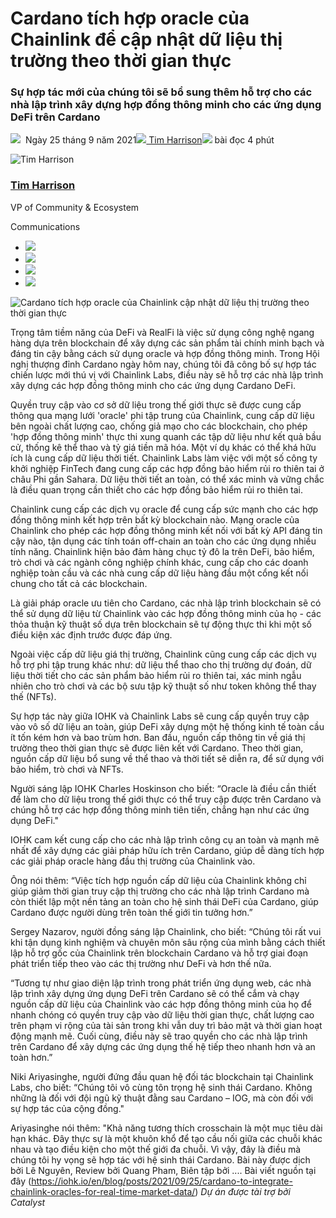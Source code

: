 # Cardano tích hợp oracle của Chainlink để cập nhật dữ liệu thị trường theo thời gian thực

### **Sự hợp tác mới của chúng tôi sẽ bổ sung thêm hỗ trợ cho các nhà lập trình xây dựng hợp đồng thông minh cho các ứng dụng DeFi trên Cardano**

![](img/2021-09-25-cardano-to-integrate-chainlink-oracles-for-real-time-market-data.002.png)  Ngày 25 tháng 9 năm 2021![](img/2021-09-25-cardano-to-integrate-chainlink-oracles-for-real-time-market-data.002.png)[ Tim Harrison](tmp//en/blog/authors/tim-harrison/page-1/)![](img/2021-09-25-cardano-to-integrate-chainlink-oracles-for-real-time-market-data.003.png) bài đọc 4 phút

![Tim Harrison](img/2021-09-25-cardano-to-integrate-chainlink-oracles-for-real-time-market-data.004.png)[](tmp//en/blog/authors/tim-harrison/page-1/)

### [**Tim Harrison**](tmp//en/blog/authors/tim-harrison/page-1/)

VP of Community &amp; Ecosystem

Communications

- ![](img/2021-09-25-cardano-to-integrate-chainlink-oracles-for-real-time-market-data.005.png)[](mailto:tim.harrison@iohk.io "Email")
- ![](img/2021-09-25-cardano-to-integrate-chainlink-oracles-for-real-time-market-data.006.png)[](https://uk.linkedin.com/in/timbharrison "LinkedIn")
- ![](img/2021-09-25-cardano-to-integrate-chainlink-oracles-for-real-time-market-data.007.png)[](https://twitter.com/timbharrison "Twitter")
- ![](img/2021-09-25-cardano-to-integrate-chainlink-oracles-for-real-time-market-data.008.png)[](https://github.com/timbharrison "GitHub")

![Cardano tích hợp oracle của Chainlink cập nhật dữ liệu thị trường theo thời gian thực](img/2021-09-25-cardano-to-integrate-chainlink-oracles-for-real-time-market-data.009.jpeg)

Trọng tâm tiềm năng của DeFi và RealFi là việc sử dụng công nghệ ngang hàng dựa trên blockchain để xây dựng các sản phẩm tài chính minh bạch và đáng tin cậy bằng cách sử dụng oracle và hợp đồng thông minh. Trong Hội nghị thượng đỉnh Cardano ngày hôm nay, chúng tôi đã công bố sự hợp tác chiến lược mới thú vị với Chainlink Labs, điều này sẽ hỗ trợ các nhà lập trình xây dựng các hợp đồng thông minh cho các ứng dụng Cardano DeFi.

Quyền truy cập vào cơ sở dữ liệu trong thế giới thực sẽ được cung cấp thông qua mạng lưới 'oracle' phi tập trung của Chainlink, cung cấp dữ liệu bên ngoài chất lượng cao, chống giả mạo cho các blockchain, cho phép 'hợp đồng thông minh' thực thi xung quanh các tập dữ liệu như kết quả bầu cử, thống kê thể thao và tỷ giá tiền mã hóa. Một ví dụ khác có thể khá hữu ích là cung cấp dữ liệu thời tiết. Chainlink Labs làm việc với một số công ty khởi nghiệp FinTech đang cung cấp các hợp đồng bảo hiểm rủi ro thiên tai ở châu Phi gần Sahara. Dữ liệu thời tiết an toàn, có thể xác minh và vững chắc là điều quan trọng cần thiết cho các hợp đồng bảo hiểm rủi ro thiên tai.

Chainlink cung cấp các dịch vụ oracle để cung cấp sức mạnh cho các hợp đồng thông minh kết hợp trên bất kỳ blockchain nào. Mạng oracle của Chainlink cho phép các hợp đồng thông minh kết nối với bất kỳ API đáng tin cậy nào, tận dụng các tính toán off-chain an toàn cho các ứng dụng nhiều tính năng. Chainlink hiện bảo đảm hàng chục tỷ đô la trên DeFi, bảo hiểm, trò chơi và các ngành công nghiệp chính khác, cung cấp cho các doanh nghiệp toàn cầu và các nhà cung cấp dữ liệu hàng đầu một cổng kết nối chung cho tất cả các blockchain.

Là giải pháp oracle ưu tiên cho Cardano, các nhà lập trình blockchain sẽ có thể sử dụng dữ liệu từ Chainlink vào các hợp đồng thông minh của họ - các thỏa thuận kỹ thuật số dựa trên blockchain sẽ tự động thực thi khi một số điều kiện xác định trước được đáp ứng.

Ngoài việc cấp dữ liệu giá thị trường, Chainlink cũng cung cấp các dịch vụ hỗ trợ phi tập trung khác như: dữ liệu thể thao cho thị trường dự đoán, dữ liệu thời tiết cho các sản phẩm bảo hiểm rủi ro thiên tai, xác minh ngẫu nhiên cho trò chơi và các bộ sưu tập kỹ thuật số như token không thể thay thế (NFTs).

Sự hợp tác này giữa IOHK và Chainlink Labs sẽ cung cấp quyền truy cập vào vô số dữ liệu an toàn, giúp DeFi xây dựng một hệ thống kinh tế toàn cầu ít tốn kém hơn và bao trùm hơn. Ban đầu, nguồn cấp thông tin về giá thị trường theo thời gian thực sẽ được liên kết với Cardano. Theo thời gian, nguồn cấp dữ liệu bổ sung về thể thao và thời tiết sẽ diễn ra, để sử dụng với bảo hiểm, trò chơi và NFTs.

Người sáng lập IOHK Charles Hoskinson cho biết: “Oracle là điều cần thiết để làm cho dữ liệu trong thế giới thực có thể truy cập được trên Cardano và chúng hỗ trợ các hợp đồng thông minh tiên tiến, chẳng hạn như các ứng dụng DeFi."

IOHK cam kết cung cấp cho các nhà lập trình công cụ an toàn và mạnh mẽ nhất để xây dựng các giải pháp hữu ích trên Cardano, giúp dễ dàng tích hợp các giải pháp oracle hàng đầu thị trường của Chainlink vào.

Ông nói thêm: “Việc tích hợp nguồn cấp dữ liệu của Chainlink không chỉ giúp giảm thời gian truy cập thị trường cho các nhà lập trình Cardano mà còn thiết lập một nền tảng an toàn cho hệ sinh thái DeFi của Cardano, giúp Cardano được người dùng trên toàn thế giới tin tưởng hơn.”

Sergey Nazarov, người đồng sáng lập Chainlink, cho biết: “Chúng tôi rất vui khi tận dụng kinh nghiệm và chuyên môn sâu rộng của mình bằng cách thiết lập hỗ trợ gốc của Chainlink trên blockchain Cardano và hỗ trợ giai đoạn phát triển tiếp theo vào các thị trường như DeFi và hơn thế nữa.

“Tương tự như giao diện lập trình trong phát triển ứng dụng web, các nhà lập trình xây dựng ứng dụng DeFi trên Cardano sẽ có thể cắm và chạy nguồn cấp dữ liệu của Chainlink vào các hợp đồng thông minh của họ để nhanh chóng có quyền truy cập vào dữ liệu thời gian thực, chất lượng cao trên phạm vi rộng của tài sản trong khi vẫn duy trì bảo mật và thời gian hoạt động mạnh mẽ. Cuối cùng, điều này sẽ trao quyền cho các nhà lập trình trên Cardano để xây dựng các ứng dụng thế hệ tiếp theo nhanh hơn và an toàn hơn.”

Niki Ariyasinghe, người đứng đầu quan hệ đối tác blockchain tại Chainlink Labs, cho biết: “Chúng tôi vô cùng tôn trọng hệ sinh thái Cardano. Không những là đối với đội ngũ kỹ thuật đằng sau Cardano – IOG, mà còn đối với sự hợp tác của cộng đồng."

Ariyasinghe nói thêm: "Khả năng tương thích crosschain là một mục tiêu dài hạn khác. Đây thực sự là một khuôn khổ để tạo cầu nối giữa các chuỗi khác nhau và tạo điều kiện cho một thế giới đa chuỗi. Vì vậy, đây là điều mà chúng tôi hy vọng sẽ hợp tác với hệ sinh thái Cardano. Bài này được dịch bởi Lê Nguyên, Review bởi Quang Pham, Biên tập bởi .... Bài viết nguồn <a>tại đây</a> (https://iohk.io/en/blog/posts/2021/09/25/cardano-to-integrate-chainlink-oracles-for-real-time-market-data/) *Dự án được tài trợ bởi Catalyst*

